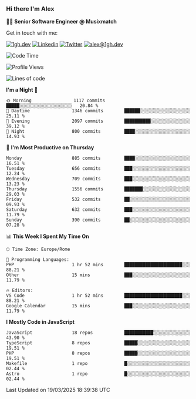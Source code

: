 ### Hi there I'm Alex

👨‍💻 __Senior Software Engineer @ Musixmatch__

Get in touch with me:

[![1gh.dev](https://img.shields.io/static/v1?label=1gh.dev&message=%20&color=red&logo=&style=flat-square&logoColor=white)](https://www.1gh.dev/)
[![Linkedin](https://img.shields.io/static/v1?label=Linkedin&message=%20&color=blue&logo=Linkedin&style=flat-square&logoColor=white)](https://linkedin.com/in/alexghirelli)
[![Twitter](https://img.shields.io/static/v1?label=Twitter&message=%20&color=blue&logo=Twitter&style=flat-square&logoColor=white)](https://twitter.com/alexGhirelli)
[![alex@1gh.dev](https://img.shields.io/static/v1?label=alex@1gh.dev&message=%20&color=red&logo=gmail&style=flat-square&logoColor=white)](mailto:alex@1gh.dev)

<!--START_SECTION:waka-->
![Code Time](http://img.shields.io/badge/Code%20Time-8%2C295%20hrs%208%20mins-blue)

![Profile Views](http://img.shields.io/badge/Profile%20Views-0-blue)

![Lines of code](https://img.shields.io/badge/From%20Hello%20World%20I%27ve%20Written-19.8%20million%20lines%20of%20code-blue)

**I'm a Night 🦉** 

```text
🌞 Morning                1117 commits        █████░░░░░░░░░░░░░░░░░░░░   20.84 % 
🌆 Daytime                1346 commits        ██████░░░░░░░░░░░░░░░░░░░   25.11 % 
🌃 Evening                2097 commits        ██████████░░░░░░░░░░░░░░░   39.12 % 
🌙 Night                  800 commits         ████░░░░░░░░░░░░░░░░░░░░░   14.93 % 
```
📅 **I'm Most Productive on Thursday** 

```text
Monday                   885 commits         ████░░░░░░░░░░░░░░░░░░░░░   16.51 % 
Tuesday                  656 commits         ███░░░░░░░░░░░░░░░░░░░░░░   12.24 % 
Wednesday                709 commits         ███░░░░░░░░░░░░░░░░░░░░░░   13.23 % 
Thursday                 1556 commits        ███████░░░░░░░░░░░░░░░░░░   29.03 % 
Friday                   532 commits         ██░░░░░░░░░░░░░░░░░░░░░░░   09.93 % 
Saturday                 632 commits         ███░░░░░░░░░░░░░░░░░░░░░░   11.79 % 
Sunday                   390 commits         ██░░░░░░░░░░░░░░░░░░░░░░░   07.28 % 
```


📊 **This Week I Spent My Time On** 

```text
🕑︎ Time Zone: Europe/Rome

💬 Programming Languages: 
PHP                      1 hr 52 mins        ██████████████████████░░░   88.21 % 
Other                    15 mins             ███░░░░░░░░░░░░░░░░░░░░░░   11.79 % 

🔥 Editors: 
VS Code                  1 hr 52 mins        ██████████████████████░░░   88.21 % 
Google Calendar          15 mins             ███░░░░░░░░░░░░░░░░░░░░░░   11.79 % 
```

**I Mostly Code in JavaScript** 

```text
JavaScript               18 repos            ███████████░░░░░░░░░░░░░░   43.90 % 
TypeScript               8 repos             █████░░░░░░░░░░░░░░░░░░░░   19.51 % 
PHP                      8 repos             █████░░░░░░░░░░░░░░░░░░░░   19.51 % 
Makefile                 1 repo              █░░░░░░░░░░░░░░░░░░░░░░░░   02.44 % 
Astro                    1 repo              █░░░░░░░░░░░░░░░░░░░░░░░░   02.44 % 
```




 Last Updated on 19/03/2025 18:39:38 UTC
<!--END_SECTION:waka-->
